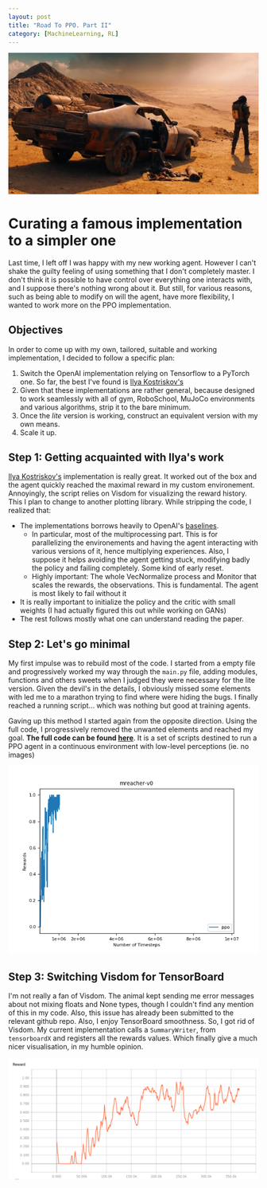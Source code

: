 ```yaml
---
layout: post
title: "Road To PPO. Part II"
category: [MachineLearning, RL]
---
```

<img src="/images/ppo2.jpg" class="fit image">

# Curating a famous implementation to a simpler one 


Last time, I left off I was happy with my new working agent. However I can't shake the guilty feeling of using something that I don't completely master. I don't think it is possible to have control over everything one interacts with, and I suppose there's nothing wrong about it. But still, for various reasons, such as being able to modify on will the agent, have more flexibility, I wanted to work more on the PPO implementation. 

## Objectives 

In order to come up with my own, tailored, suitable and working implementation, I decided to follow a specific plan: 

1. Switch the OpenAI implementation relying on Tensorflow to a PyTorch one. So far, the best I've found is [Ilya Kostriskov's](https://github.com/ikostrikov/pytorch-a2c-ppo-acktr)
1. Given that these implementations are rather general, because designed to work seamlessly with all of gym, RoboSchool, MuJoCo environments and various algorithms, strip it to the bare minimum. 
1. Once the *lite* version is working, construct an equivalent version with my own means. 
1. Scale it up. 

## Step 1: Getting acquainted with Ilya's work 

[Ilya Kostriskov's](https://github.com/ikostrikov/pytorch-a2c-ppo-acktr) implementation is really great. It worked out of the box and the agent quickly reached the maximal reward in my custom environement. Annoyingly, the script relies on Visdom for visualizing the reward history. This I plan to change to another plotting library. 
While stripping the code, I realized that: 

* The implementations borrows heavily to OpenAI's [baselines](https://github.com/openai/baselines). 
    * In particular, most of the multiprocessing part. This is for parallelizing the environements and having the agent interacting with various versions of it, hence multiplying experiences. Also, I suppose it helps avoiding the agent getting stuck, modifying badly the policy and failing completely. Some kind of early reset. 
    * Highly important: The whole VecNormalize process and Monitor that scales the rewards, the observations. This is fundamental. The agent is most likely to fail without it
* It is really important to initialize the policy and the critic with small weights (I had actually figured this out while working on GANs)
* The rest follows mostly what one can understand reading the paper. 


## Step 2: Let's go minimal

My first impulse was to rebuild most of the code. I started from a empty file and progressively worked my way through the `main.py` file, adding modules, functions and others sweets when I judged they were necessary for the lite version. Given the devil's in the details, I obviously missed some elements with led me to a marathon trying to find where were hiding the bugs. I finally reached a running script... which was nothing but good at training agents. 

Gaving up this method I started again from the opposite direction. Using the full code, I progressively removed the unwanted elements and reached my goal. 
**The full code can be found [here](https://github.com/MoMe36/PPO)**. It is a set of scripts destined to run a PPO agent in a continuous environment with low-level perceptions (ie. no images)

![My agent's results in my environment](/images/ppomehd.png "PPO's power")

## Step 3: Switching Visdom for TensorBoard

I'm not really a fan of Visdom. The animal kept sending me error messages about not mixing floats and None types, though I couldn't find any mention of this in my code. Also, this issue has already been submitted to the relevant github repo. Also, I enjoy TensorBoard smoothness. So, I got rid of Visdom. My current implementation calls a `SummaryWriter`, from `tensorboardX` and registers all the rewards values. Which finally give a much nicer visualisation, in my humble opinion. 


<img src="/images/tb_ppo.png" class="fit image">